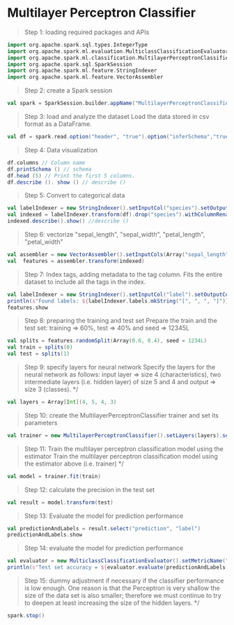 # Multilayer Perceptron Classifier


>Step 1: loading required packages and APIs
```scala
import org.apache.spark.sql.types.IntegerType
import org.apache.spark.ml.evaluation.MulticlassClassificationEvaluator
import org.apache.spark.ml.classification.MultilayerPerceptronClassifier
import org.apache.spark.sql.SparkSession
import org.apache.spark.ml.feature.StringIndexer 
import org.apache.spark.ml.feature.VectorAssembler
```
> Step 2: create a Spark session
```scala
val spark = SparkSession.builder.appName("MultilayerPerceptronClassifierExample").getOrCreate()
```

> Step 3: load and analyze the dataset
> Load the data stored in csv format as a DataFrame.
```scala
val df = spark.read.option("header", "true").option("inferSchema","true")csv("/home/eduardo/Escritorio/DatosMasivos/iris/iris.csv")
```

> Step 4: Data visualization
```scala
df.columns // Column name
df.printSchema () // schema
df.head (5) // Print the first 5 columns.
df.describe (). show () // describe () 
```


> Step 5: Convert to categorical data
```scala
val labelIndexer = new StringIndexer().setInputCol("species").setOutputCol("indexedLabel").fit(df)
val indexed = labelIndexer.transform(df).drop("species").withColumnRenamed("indexedLabel", "label")
indexed.describe().show() //describe () 
```
> Step 6: vectorize "sepal_length", "sepal_width", "petal_length", "petal_width"
```scala
val assembler = new VectorAssembler().setInputCols(Array("sepal_length","sepal_width","petal_length","petal_width")).setOutputCol("features")
val  features = assembler.transform(indexed)
```

> Step 7: Index tags, adding metadata to the tag column.
 Fits the entire dataset to include all the tags in the index.
 ```scala
val labelIndexer = new StringIndexer().setInputCol("label").setOutputCol("indexedLabel").fit(indexed)
println(s"Found labels: ${labelIndexer.labels.mkString("[", ", ", "]")}")
features.show
```

> Step 8: preparing the training and test set
 Prepare the train and the test set: training => 60%, test => 40% and seed => 12345L
 ```scala
 val splits = features.randomSplit(Array(0.6, 0.4), seed = 1234L)
 val train = splits(0)
 val test = splits(1)
```

> Step 9: specify layers for neural network
Specify the layers for the neural network as follows:
input layer => size 4 (characteristics),
two intermediate layers (i.e. hidden layer)
of size 5 and 4 and output => size 3 (classes). */
```scala
val layers = Array[Int](4, 5, 4, 3)
```
> Step 10: create the MultilayerPerceptronClassifier trainer and set its parameters
```scala
val trainer = new MultilayerPerceptronClassifier().setLayers(layers).setBlockSize(128).setSeed(1234L).setMaxIter(100)  
```
> Step 11: Train the multilayer perceptron classification model using the estimator
Train the multilayer perceptron classification model using the estimator above (i.e. trainer) */
```scala
val model = trainer.fit(train)
```
> Step 12: calculate the precision in the test set
```scala
val result = model.transform(test)
```
>Step 13: Evaluate the model for prediction performance
```scala
val predictionAndLabels = result.select("prediction", "label")
predictionAndLabels.show
```
> Step 14: evaluate the model for prediction performance
```scala
val evaluator = new MulticlassClassificationEvaluator().setMetricName("accuracy")
println(s"Test set accuracy = ${evaluator.evaluate(predictionAndLabels)}")
```
> Step 15: dummy adjustment if necessary
if the classifier performance is low enough. One reason is that the Perceptron is very shallow
the size of the data set is also smaller; therefore we must continue to try to deepen
at least increasing the size of the hidden layers. */

```scala
spark.stop()
```
